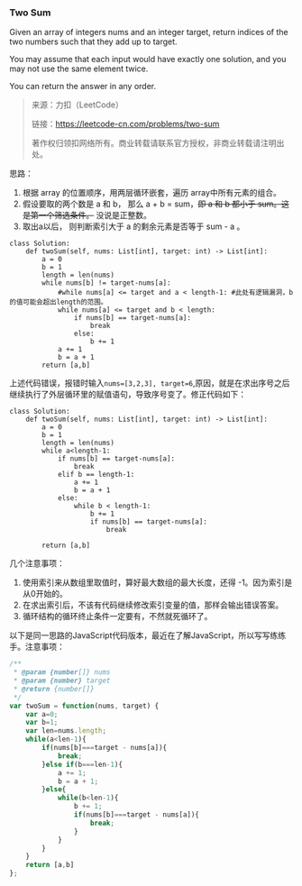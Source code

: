 ### Two Sum
Given an array of integers nums and an integer target, return indices of the two numbers such that they add up to target.

You may assume that each input would have exactly one solution, and you may not use the same element twice.

You can return the answer in any order.

>来源：力扣（LeetCode）
>
>链接：https://leetcode-cn.com/problems/two-sum
>
>著作权归领扣网络所有。商业转载请联系官方授权，非商业转载请注明出处。

思路：
1. 根据 array 的位置顺序，用两层循环嵌套，遍历 array中所有元素的组合。
2. 假设要取的两个数是 a 和 b， 那么 a + b = sum，~~即 a 和 b 都小于 sum。这是第一个筛选条件。~~ 没说是正整数。
3. 取出a以后， 则判断索引大于 a 的剩余元素是否等于 sum - a 。

```Python3
class Solution:
    def twoSum(self, nums: List[int], target: int) -> List[int]:
        a = 0
        b = 1
        length = len(nums)
        while nums[b] != target-nums[a]:
            #while nums[a] <= target and a < length-1: #此处有逻辑漏洞，b的值可能会超出length的范围。
            while nums[a] <= target and b < length:
                if nums[b] == target-nums[a]:
                    break
                else:
                    b += 1
            a += 1
            b = a + 1
        return [a,b]
```
上述代码错误，报错时输入```nums=[3,2,3], target=6```,原因，就是在求出序号之后继续执行了外层循环里的赋值语句，导致序号变了。修正代码如下：
```Python3
class Solution:
    def twoSum(self, nums: List[int], target: int) -> List[int]:
        a = 0
        b = 1
        length = len(nums)
        while a<length-1:
            if nums[b] == target-nums[a]:
                break
            elif b == length-1:
                a += 1
                b = a + 1
            else:
                while b < length-1:
                    b += 1
                    if nums[b] == target-nums[a]:
                        break

        return [a,b]
```

几个注意事项：
1. 使用索引来从数组里取值时，算好最大数组的最大长度，还得 -1。因为索引是从0开始的。
2. 在求出索引后，不该有代码继续修改索引变量的值，那样会输出错误答案。
3. 循环结构的循环终止条件一定要有，不然就死循环了。

以下是同一思路的JavaScript代码版本，最近在了解JavaScript，所以写写练练手。注意事项：

```JavaScript
/**
 * @param {number[]} nums
 * @param {number} target
 * @return {number[]}
 */
var twoSum = function(nums, target) {
    var a=0;
    var b=1;
    var len=nums.length;
    while(a<len-1){
        if(nums[b]===target - nums[a]){
            break;
        }else if(b===len-1){
            a += 1;
            b = a + 1;
        }else{
            while(b<len-1){
                b += 1;
                if(nums[b]===target - nums[a]){
                    break;
                }
            }
        }
    }
    return [a,b]
};
```
